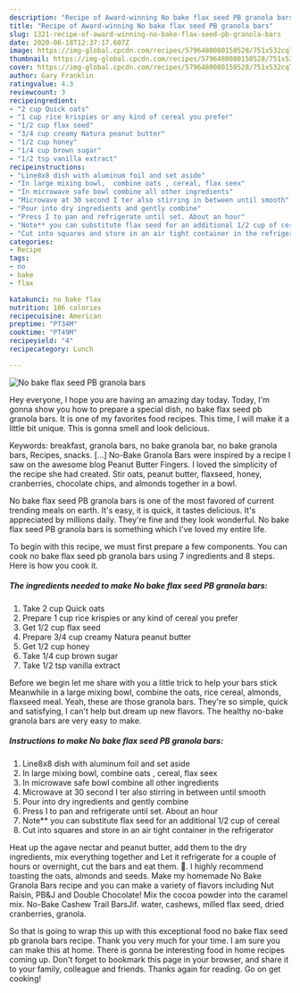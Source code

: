 ```yaml
---
description: "Recipe of Award-winning No bake flax seed PB granola bars"
title: "Recipe of Award-winning No bake flax seed PB granola bars"
slug: 1321-recipe-of-award-winning-no-bake-flax-seed-pb-granola-bars
date: 2020-06-18T12:37:17.607Z
image: https://img-global.cpcdn.com/recipes/5796480080150528/751x532cq70/no-bake-flax-seed-pb-granola-bars-recipe-main-photo.jpg
thumbnail: https://img-global.cpcdn.com/recipes/5796480080150528/751x532cq70/no-bake-flax-seed-pb-granola-bars-recipe-main-photo.jpg
cover: https://img-global.cpcdn.com/recipes/5796480080150528/751x532cq70/no-bake-flax-seed-pb-granola-bars-recipe-main-photo.jpg
author: Gary Franklin
ratingvalue: 4.3
reviewcount: 3
recipeingredient:
- "2 cup Quick oats"
- "1 cup rice krispies or any kind of cereal you prefer"
- "1/2 cup flax seed"
- "3/4 cup creamy Natura peanut butter"
- "1/2 cup honey"
- "1/4 cup brown sugar"
- "1/2 tsp vanilla extract"
recipeinstructions:
- "Line8x8 dish with aluminum foil and set aside"
- "In large mixing bowl,  combine oats , cereal, flax seex"
- "In microwave safe bowl combine all other ingredients"
- "Microwave at 30 second I ter also stirring in between until smooth"
- "Pour into dry ingredients and gently combine"
- "Press I to pan and refrigerate until set. About an hour"
- "Note** you can substitute flax seed for an additional 1/2 cup of cereal"
- "Cut into squares and store in an air tight container in the refrigerator"
categories:
- Recipe
tags:
- no
- bake
- flax

katakunci: no bake flax 
nutrition: 106 calories
recipecuisine: American
preptime: "PT34M"
cooktime: "PT49M"
recipeyield: "4"
recipecategory: Lunch

---
```



![No bake flax seed PB granola bars](https://img-global.cpcdn.com/recipes/5796480080150528/751x532cq70/no-bake-flax-seed-pb-granola-bars-recipe-main-photo.jpg)

Hey everyone, I hope you are having an amazing day today. Today, I'm gonna show you how to prepare a special dish, no bake flax seed pb granola bars. It is one of my favorites food recipes. This time, I will make it a little bit unique. This is gonna smell and look delicious.

Keywords: breakfast, granola bars, no bake granola bar, no bake granola bars, Recipes, snacks. […] No-Bake Granola Bars were inspired by a recipe I saw on the awesome blog Peanut Butter Fingers. I loved the simplicity of the recipe she had created. Stir oats, peanut butter, flaxseed, honey, cranberries, chocolate chips, and almonds together in a bowl.

No bake flax seed PB granola bars is one of the most favored of current trending meals on earth. It's easy, it is quick, it tastes delicious. It's appreciated by millions daily. They're fine and they look wonderful. No bake flax seed PB granola bars is something which I've loved my entire life.


To begin with this recipe, we must first prepare a few components. You can cook no bake flax seed pb granola bars using 7 ingredients and 8 steps. Here is how you cook it.

<!--inarticleads1-->

##### The ingredients needed to make No bake flax seed PB granola bars:

1. Take 2 cup Quick oats
1. Prepare 1 cup rice krispies or any kind of cereal you prefer
1. Get 1/2 cup flax seed
1. Prepare 3/4 cup creamy Natura peanut butter
1. Get 1/2 cup honey
1. Take 1/4 cup brown sugar
1. Take 1/2 tsp vanilla extract


Before we begin let me share with you a little trick to help your bars stick Meanwhile in a large mixing bowl, combine the oats, rice cereal, almonds, flaxseed meal. Yeah, these are those granola bars. They&#39;re so simple, quick and satisfying, I can&#39;t help but dream up new flavors. The healthy no-bake granola bars are very easy to make. 

<!--inarticleads2-->

##### Instructions to make No bake flax seed PB granola bars:

1. Line8x8 dish with aluminum foil and set aside
1. In large mixing bowl,  combine oats , cereal, flax seex
1. In microwave safe bowl combine all other ingredients
1. Microwave at 30 second I ter also stirring in between until smooth
1. Pour into dry ingredients and gently combine
1. Press I to pan and refrigerate until set. About an hour
1. Note** you can substitute flax seed for an additional 1/2 cup of cereal
1. Cut into squares and store in an air tight container in the refrigerator


Heat up the agave nectar and peanut butter, add them to the dry ingredients, mix everything together and Let it refrigerate for a couple of hours or overnight, cut the bars and eat them. 🙂. I highly recommend toasting the oats, almonds and seeds. Make my homemade No Bake Granola Bars recipe and you can make a variety of flavors including Nut Raisin, PB&amp;J and Double Chocolate! Mix the cocoa powder into the caramel mix. No-Bake Cashew Trail BarsJif. water, cashews, milled flax seed, dried cranberries, granola. 

So that is going to wrap this up with this exceptional food no bake flax seed pb granola bars recipe. Thank you very much for your time. I am sure you can make this at home. There is gonna be interesting food in home recipes coming up. Don't forget to bookmark this page in your browser, and share it to your family, colleague and friends. Thanks again for reading. Go on get cooking!
